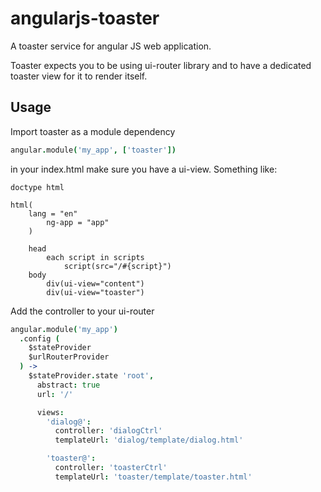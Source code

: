# angularjs-toaster

A toaster service for angular JS web application.

Toaster expects you to be using ui-router library and to have a
dedicated toaster view for it to render itself.

## Usage

Import toaster as a module dependency

```coffee
angular.module('my_app', ['toaster'])
```

in your index.html make sure you have a ui-view. Something like:

```jade
doctype html

html(
    lang = "en"
        ng-app = "app"
    )

    head
        each script in scripts
            script(src="/#{script}")
    body
        div(ui-view="content")
        div(ui-view="toaster")
```

Add the controller to your ui-router

```coffee
angular.module('my_app')
  .config (
    $stateProvider
    $urlRouterProvider
  ) ->
    $stateProvider.state 'root',
      abstract: true
      url: '/'

      views:
        'dialog@':
          controller: 'dialogCtrl'
          templateUrl: 'dialog/template/dialog.html'

        'toaster@':
          controller: 'toasterCtrl'
          templateUrl: 'toaster/template/toaster.html'
```
